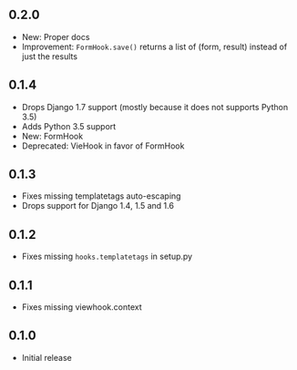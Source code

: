 0.2.0
-----

* New: Proper docs
* Improvement: `FormHook.save()` returns a list of (form, result) instead of just the results

0.1.4
-----

* Drops Django 1.7 support (mostly because it does not supports Python 3.5)
* Adds Python 3.5 support
* New: FormHook
* Deprecated: VieHook in favor of FormHook

0.1.3
-----

* Fixes missing templatetags auto-escaping
* Drops support for Django 1.4, 1.5 and 1.6

0.1.2
-----

* Fixes missing `hooks.templatetags` in setup.py

0.1.1
-----

* Fixes missing viewhook.context

0.1.0
-----

* Initial release

